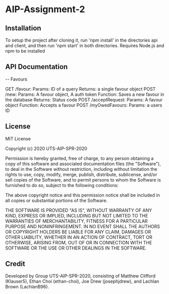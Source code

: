 # AIP-Assignment-2


## Installation

To setup the project after cloning it, run 'npm install' in the directories api and client, and then run 'npm start' in both directories. 
Requires Node.js and npm to be installed

## API Documentation

-- Favours

GET /favour:
    Params: ID of a query
    Returns: a single favour object
POST /new:
    Params: A favour object, A auth token
    Function: Saves a new favour in the database
    Returns: Status code
POST /acceptRequest:
    Params: A favour object
    Function: Accepts a favour
POST /myOwedFavours:
    Params: a users ID

## License

MIT License

Copyright (c) 2020 UTS-AIP-SPR-2020

Permission is hereby granted, free of charge, to any person obtaining a copy
of this software and associated documentation files (the "Software"), to deal
in the Software without restriction, including without limitation the rights
to use, copy, modify, merge, publish, distribute, sublicense, and/or sell
copies of the Software, and to permit persons to whom the Software is
furnished to do so, subject to the following conditions:

The above copyright notice and this permission notice shall be included in all
copies or substantial portions of the Software.

THE SOFTWARE IS PROVIDED "AS IS", WITHOUT WARRANTY OF ANY KIND, EXPRESS OR
IMPLIED, INCLUDING BUT NOT LIMITED TO THE WARRANTIES OF MERCHANTABILITY,
FITNESS FOR A PARTICULAR PURPOSE AND NONINFRINGEMENT. IN NO EVENT SHALL THE
AUTHORS OR COPYRIGHT HOLDERS BE LIABLE FOR ANY CLAIM, DAMAGES OR OTHER
LIABILITY, WHETHER IN AN ACTION OF CONTRACT, TORT OR OTHERWISE, ARISING FROM,
OUT OF OR IN CONNECTION WITH THE SOFTWARE OR THE USE OR OTHER DEALINGS IN THE
SOFTWARE.

## Credit

Developed by Group UTS-AIP-SPR-2020, consisting of Matthew Clifford (Klauser5), Ethan Choi (ethan-choi), Joe Drew (josephjdrew), and Lachlan Brown (LachlanB96).

